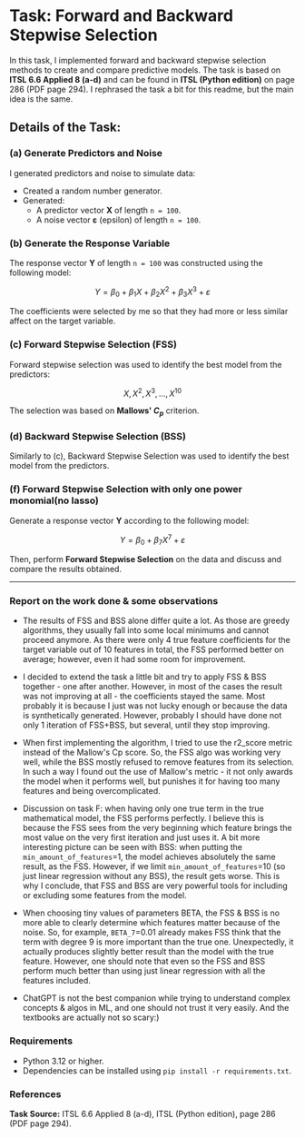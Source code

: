 # Task: Forward and Backward Stepwise Selection

In this task, I implemented forward and backward stepwise selection methods to create and compare predictive models.
The task is based on **ITSL 6.6 Applied 8 (a-d)** and can be found in **ITSL (Python edition)** on page 286 (PDF page
294). I rephrased the task a bit for this readme, but the main idea is the same.

## Details of the Task:

### (a) Generate Predictors and Noise

I generated predictors and noise to simulate data:

- Created a random number generator.
- Generated:
    - A predictor vector **X** of length `n = 100`.
    - A noise vector **ε** (epsilon) of length `n = 100`.

### (b) Generate the Response Variable

The response vector **Y** of length `n = 100` was constructed using the following model:

$$
Y = \beta_0 + \beta_1 X + \beta_2 X^2 + \beta_3 X^3 + \varepsilon
$$

The coefficients were selected by me so that they had more or less similar affect on the target variable.
### (c) Forward Stepwise Selection (FSS)

Forward stepwise selection was used to identify the best model from the predictors:

$$
X, X^2, X^3, \dots, X^{10}
$$

The selection was based on **Mallows' $C_p$** criterion.

### (d) Backward Stepwise Selection (BSS)

Similarly to (c), Backward Stepwise Selection was used to identify the best model from the predictors.


### (f) Forward Stepwise Selection with only one power monomial(no lasso)
Generate a response vector **Y** according to the following model:

$$
Y = \beta_0 + \beta_7 X^7 + \varepsilon
$$

Then, perform **Forward Stepwise Selection** on the data and discuss and compare the results obtained.

---

### Report on the work done & some observations

- The results of FSS and BSS alone differ quite a lot. As those are greedy algorithms, they usually fall into some
local minimums and cannot proceed anymore. As there were only 4 true feature coefficients for the target variable out
of 10 features in total, the FSS performed better on average; however, even it had some room for improvement.

- I decided to extend the task a little bit and try to apply FSS & BSS together - one after another.
However, in most of the cases the result was not improving at all - the coefficients stayed the same.
Most probably it is because I just was not lucky enough or because the data is synthetically
generated. However, probably I should have done not only 1 iteration of FSS+BSS, but several, until they
stop improving. 

- When first implementing the algorithm, I tried to use the r2_score metric instead of the Mallow's
Cp score. So, the FSS algo was working very well, while the BSS mostly refused to remove features from its selection.
In such a way I found out the use of Mallow's metric - it not only awards the model when it performs well, but punishes
it for having too many features and being overcomplicated.

- Discussion on task F: when having only one true term in the true mathematical model, the FSS performs
perfectly. I believe this is because the FSS sees from the very beginning which feature brings the most
value on the very first iteration and just uses it. A bit more interesting picture can be seen with
BSS: when putting the `min_amount_of_features`=1, the model achieves absolutely the same result, as the FSS.
However, if we limit `min_amount_of_features`=10 (so just linear regression without any BSS), the result gets worse.
This is why I conclude, that FSS and BSS are very powerful tools for including or excluding some 
features from the model.

- When choosing tiny values of parameters BETA, the FSS & BSS is no more able to clearly determine which 
features matter because of the noise. So, for example, `BETA_7`=0.01 already makes FSS think that the term with
degree 9 is more important than the true one. Unexpectedly, it actually produces slightly better result
than the model with the true feature. However, one should note that even so the FSS and BSS perform much better
than using just linear regression with all the features included.

- ChatGPT is not the best companion while trying to understand complex concepts & algos in ML, and one
should not trust it very easily. And the textbooks are actually not so scary:)

### Requirements

- Python 3.12 or higher.
- Dependencies can be installed using `pip install -r requirements.txt`.

### References

**Task Source:** ITSL 6.6 Applied 8 (a-d), ITSL (Python edition), page 286 (PDF page 294).  
